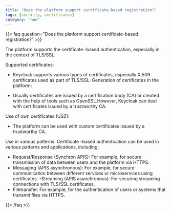 ```yaml
---
title: "Does the platform support certificate-based registration?"
tags: [security, certificates]
category: "nan"
---
```


<!-- QUESTION -->

{{< faq question="Does the platform support certificate-based registration?" >}}

<!-- ANSWER -->

The platform supports the certificate -based authentication, especially in the context of TLS/SSL.

Supported certificates:
- Keycloak supports various types of certificates, especially X.509 certificates used as part of TLS/SSL.
Generation of certificates in the platform:

- Usually certificates are issued by a certification body (CA) or created with the help of tools such as OpenSSL.However, Keycloak can deal with certificates issued by a trustworthy CA.

Use of own certificates (USZ):
- The platform can be used with custom certificates issued by a trustworthy CA.

Use in various patterns:
Certificate -based authentication can be used in various patterns and applications, including:
- Request/Response (Synchron APIS): For example, for secure transmission of data between users and the platform via HTTPS.
- Messaging (APIS asynchronous): For example, for secure communication between different services or microservices using certificates.
-Streaming (APIS asynchronous): For securing streaming connections with TLS/SSL certificates.
- Filetransfer: For example, for the authentication of users or systems that transmit files via HTTPS.

{{< /faq >}}
